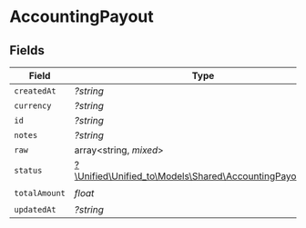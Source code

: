 # AccountingPayout


## Fields

| Field                                                                                                      | Type                                                                                                       | Required                                                                                                   | Description                                                                                                |
| ---------------------------------------------------------------------------------------------------------- | ---------------------------------------------------------------------------------------------------------- | ---------------------------------------------------------------------------------------------------------- | ---------------------------------------------------------------------------------------------------------- |
| `createdAt`                                                                                                | *?string*                                                                                                  | :heavy_minus_sign:                                                                                         | N/A                                                                                                        |
| `currency`                                                                                                 | *?string*                                                                                                  | :heavy_minus_sign:                                                                                         | N/A                                                                                                        |
| `id`                                                                                                       | *?string*                                                                                                  | :heavy_minus_sign:                                                                                         | N/A                                                                                                        |
| `notes`                                                                                                    | *?string*                                                                                                  | :heavy_minus_sign:                                                                                         | N/A                                                                                                        |
| `raw`                                                                                                      | array<string, *mixed*>                                                                                     | :heavy_minus_sign:                                                                                         | N/A                                                                                                        |
| `status`                                                                                                   | [?\Unified\Unified_to\Models\Shared\AccountingPayoutStatus](../../Models/Shared/AccountingPayoutStatus.md) | :heavy_minus_sign:                                                                                         | N/A                                                                                                        |
| `totalAmount`                                                                                              | *float*                                                                                                    | :heavy_check_mark:                                                                                         | N/A                                                                                                        |
| `updatedAt`                                                                                                | *?string*                                                                                                  | :heavy_minus_sign:                                                                                         | N/A                                                                                                        |